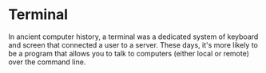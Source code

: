 [Title]: # (Terminal)
[Order]: # (117)

# Terminal

In ancient computer history, a terminal was a dedicated system of keyboard and screen that connected a user to a server. These days, it's more likely to be a program that allows you to talk to computers (either local or remote) over the command line.
